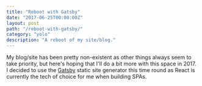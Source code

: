 ```yaml
---
title: "Reboot with Gatsby"
date: "2017-06-25T00:00:00Z"
layout: post
path: "/reboot-with-gatsby/"
category: "yolo"
description: "A reboot of my site/blog."
---
```


My blog/site has been pretty non-existent as other things always seem to take priority, but here's hoping that I'll do a bit more with this space in 2017. I decided to use the [Gatsby](https://github.com/gatsbyjs/gatsby) static site generator this time round as React is currently the tech of choice for me when building SPAs.